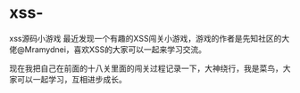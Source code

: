 # xss-
xss源码小游戏
最近发现一个有趣的XSS闯关小游戏，游戏的作者是先知社区的大佬@Mramydnei，喜欢XSS的大家可以一起来学习交流。

现在我把自己在前面的十八关里面的闯关过程记录一下，大神绕行，我是菜鸟，大家可以一起学习，互相进步成长。

